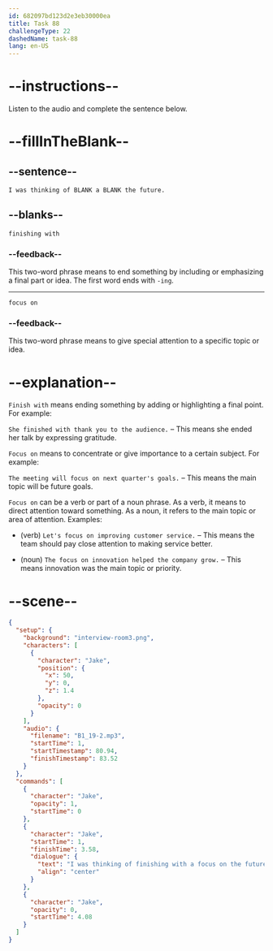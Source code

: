 ```yaml
---
id: 682097bd123d2e3eb30000ea
title: Task 88
challengeType: 22
dashedName: task-88
lang: en-US
---
```


<!-- (Audio) Jake: I was thinking of finishing with a focus on the future. -->

# --instructions--

Listen to the audio and complete the sentence below.

# --fillInTheBlank--

## --sentence--

`I was thinking of BLANK a BLANK the future.`

## --blanks--

`finishing with`

### --feedback--

This two-word phrase means to end something by including or emphasizing a final part or idea. The first word ends with `-ing`.

---

`focus on`

### --feedback--

This two-word phrase means to give special attention to a specific topic or idea.

# --explanation--

`Finish with` means ending something by adding or highlighting a final point. For example:

`She finished with thank you to the audience.` – This means she ended her talk by expressing gratitude.

`Focus on` means to concentrate or give importance to a certain subject. For example:

`The meeting will focus on next quarter's goals.` – This means the main topic will be future goals.

`Focus on` can be a verb or part of a noun phrase. As a verb, it means to direct attention toward something. As a noun, it refers to the main topic or area of attention. Examples:

- (verb) `Let's focus on improving customer service.` – This means the team should pay close attention to making service better.

- (noun) `The focus on innovation helped the company grow.` – This means innovation was the main topic or priority.

# --scene--

```json
{
  "setup": {
    "background": "interview-room3.png",
    "characters": [
      {
        "character": "Jake",
        "position": {
          "x": 50,
          "y": 0,
          "z": 1.4
        },
        "opacity": 0
      }
    ],
    "audio": {
      "filename": "B1_19-2.mp3",
      "startTime": 1,
      "startTimestamp": 80.94,
      "finishTimestamp": 83.52
    }
  },
  "commands": [
    {
      "character": "Jake",
      "opacity": 1,
      "startTime": 0
    },
    {
      "character": "Jake",
      "startTime": 1,
      "finishTime": 3.58,
      "dialogue": {
        "text": "I was thinking of finishing with a focus on the future.",
        "align": "center"
      }
    },
    {
      "character": "Jake",
      "opacity": 0,
      "startTime": 4.08
    }
  ]
}
```
